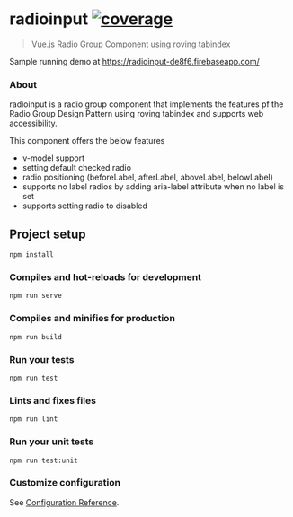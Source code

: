 # radioinput [![coverage](https://badgen.net/codecov/c/github/mazengh/radioinput)](https://codecov.io/gh/mazengh/radioinput)

> Vue.js Radio Group Component using roving tabindex

Sample running demo at https://radioinput-de8f6.firebaseapp.com/

### About

radioinput is a radio group component that implements the features pf the Radio Group Design Pattern
using roving tabindex and supports web accessibility.

This component offers the below features

- v-model support
- setting default checked radio
- radio positioning (beforeLabel, afterLabel, aboveLabel, belowLabel)
- supports no label radios by adding aria-label attribute when no label is set
- supports setting radio to disabled

## Project setup

```
npm install
```

### Compiles and hot-reloads for development

```
npm run serve
```

### Compiles and minifies for production

```
npm run build
```

### Run your tests

```
npm run test
```

### Lints and fixes files

```
npm run lint
```

### Run your unit tests

```
npm run test:unit
```

### Customize configuration

See [Configuration Reference](https://cli.vuejs.org/config/).
